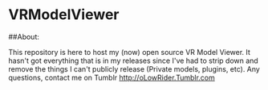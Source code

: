 # VRModelViewer

##About:

This repository is here to host my (now) open source VR Model Viewer. It hasn't got everything that is in my releases since I've had to strip down and remove the things I can't publicly release (Private models, plugins, etc). Any questions, contact me on Tumblr http://oLowRider.Tumblr.com